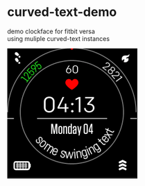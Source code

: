 # curved-text-demo
demo clockface for fitbit versa\
using muliple curved-text instances

![](curved_text_demo.gif)


